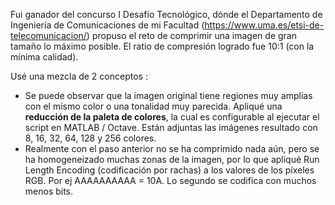 Fui ganador del concurso I Desafío Tecnológico, dónde el Departamento de Ingeniería de
Comunicaciones de mi Facultad (https://www.uma.es/etsi-de-telecomunicacion/) propuso el reto de comprimir una imagen de gran tamaño lo
máximo posible. 
El ratio de compresión logrado fue 10:1 (con la mínima calidad). 

Usé una mezcla de 2 conceptos :
* Se puede observar que la imagen original tiene regiones muy amplias con el mismo color o una tonalidad muy parecida.
Apliqué una **reducción de la paleta de colores**, la cual es configurable al ejecutar el script en MATLAB / Octave.
Están adjuntas las imágenes resultado con 8, 16, 32, 64, 128 y 256 colores.
* Realmente con el paso anterior no se ha comprimido nada aún, pero se ha homogeneizado muchas zonas de la imagen, por lo que apliqué Run Length Encoding (codificación por rachas) a los valores de los píxeles RGB. 
Por ej AAAAAAAAAA = 10A. Lo segundo se codifica con muchos menos bits.
